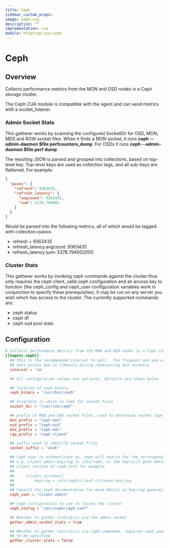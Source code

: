 ```yaml
---
title: Ceph
sidebar_custom_props:
image: ceph.svg
description: ""
implementation: cua
module: httptrap:cua:ceph
---
```


# Ceph

## Overview

Collects performance metrics from the MON and OSD nodes in a Ceph storage cluster.

The Ceph CUA module is compatible with the agent and can send metrics with a socket_listener.

### Admin Socket Stats

This gatherer works by scanning the configured SocketDir for OSD, MON, MDS and RGW socket files. When it finds
a MON socket, it runs **ceph --admin-daemon $file perfcounters_dump**. For OSDs it runs **ceph --admin-daemon $file perf dump**

The resulting JSON is parsed and grouped into collections, based on top-level key. Top-level keys are
used as collection tags, and all sub-keys are flattened. For example:

```json
{
  "paxos": {
    "refresh": 9363435,
    "refresh_latency": {
      "avgcount": 9363435,
      "sum": 5378.794002
    }
  }
}
```

Would be parsed into the following metrics, all of which would be tagged with collection=paxos:

- refresh = 9363435
- refresh_latency.avgcount: 9363435
- refresh_latency.sum: 5378.794002000

### Cluster Stats

This gatherer works by invoking ceph commands against the cluster thus only requires the ceph client, valid
ceph configuration and an access key to function (the ceph_config and ceph_user configuration variables work
in conjunction to specify these prerequisites). It may be run on any server you wish which has access to
the cluster. The currently supported commands are:

- ceph status
- ceph df
- ceph osd pool stats

## Configuration

```toml
# Collects performance metrics from the MON and OSD nodes in a Ceph storage cluster.
[[inputs.ceph]]
  ## This is the recommended interval to poll.  Too frequent and you will lose
  ## data points due to timeouts during rebalancing and recovery
  interval = '1m'

  ## All configuration values are optional, defaults are shown below

  ## location of ceph binary
  ceph_binary = "/usr/bin/ceph"

  ## directory in which to look for socket files
  socket_dir = "/var/run/ceph"

  ## prefix of MON and OSD socket files, used to determine socket type
  mon_prefix = "ceph-mon"
  osd_prefix = "ceph-osd"
  mds_prefix = "ceph-mds"
  rgw_prefix = "ceph-client"

  ## suffix used to identify socket files
  socket_suffix = "asok"

  ## Ceph user to authenticate as, ceph will search for the corresponding keyring
  ## e.g. client.admin.keyring in /etc/ceph, or the explicit path defined in the
  ## client section of ceph.conf for example:
  ##
  ##     [client.circonus]
  ##         keyring = /etc/ceph/client.circonus.keyring
  ##
  ## Consult the ceph documentation for more detail on keyring generation.
  ceph_user = "client.admin"

  ## Ceph configuration to use to locate the cluster
  ceph_config = "/etc/ceph/ceph.conf"

  ## Whether to gather statistics via the admin socket
  gather_admin_socket_stats = true

  ## Whether to gather statistics via ceph commands, requires ceph_user and ceph_config
  ## to be specified
  gather_cluster_stats = false
```
